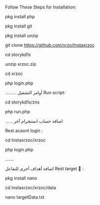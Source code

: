 Follow These Steps for Installation:

pkg install php

pkg install git

pkg install unzip

git clone https://github.com/xrzo/Instaxrzoc

cd storykd1s

unzip xrzoc.zip

cd xrzoc

php login.php

......... أوامر التشغيل Run script:

cd storykd1s/zns

php run.php

...... اضافة حساب انستجرام آخر

Rest acaont login :

cd Instaxrzoc/xrzoc

php login.php

.......

اضافة أهداف أخرى للتفاعل Rest target 🎯 :

pkg install nano

cd Instaxrzoc/xrzoc/data

nano targetData.txt
